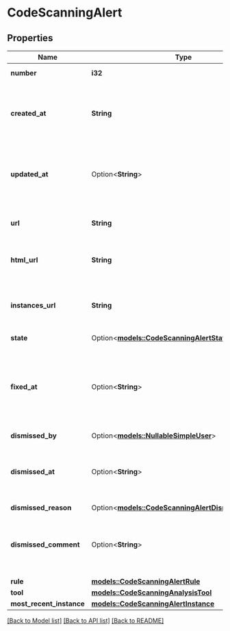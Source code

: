 # CodeScanningAlert

## Properties

Name | Type | Description | Notes
------------ | ------------- | ------------- | -------------
**number** | **i32** | The security alert number. | [readonly]
**created_at** | **String** | The time that the alert was created in ISO 8601 format: `YYYY-MM-DDTHH:MM:SSZ`. | [readonly]
**updated_at** | Option<**String**> | The time that the alert was last updated in ISO 8601 format: `YYYY-MM-DDTHH:MM:SSZ`. | [optional][readonly]
**url** | **String** | The REST API URL of the alert resource. | [readonly]
**html_url** | **String** | The GitHub URL of the alert resource. | [readonly]
**instances_url** | **String** | The REST API URL for fetching the list of instances for an alert. | [readonly]
**state** | Option<[**models::CodeScanningAlertState**](code-scanning-alert-state.md)> |  | 
**fixed_at** | Option<**String**> | The time that the alert was no longer detected and was considered fixed in ISO 8601 format: `YYYY-MM-DDTHH:MM:SSZ`. | [optional][readonly]
**dismissed_by** | Option<[**models::NullableSimpleUser**](nullable-simple-user.md)> |  | 
**dismissed_at** | Option<**String**> | The time that the alert was dismissed in ISO 8601 format: `YYYY-MM-DDTHH:MM:SSZ`. | [readonly]
**dismissed_reason** | Option<[**models::CodeScanningAlertDismissedReason**](code-scanning-alert-dismissed-reason.md)> |  | 
**dismissed_comment** | Option<**String**> | The dismissal comment associated with the dismissal of the alert. | [optional]
**rule** | [**models::CodeScanningAlertRule**](code-scanning-alert-rule.md) |  | 
**tool** | [**models::CodeScanningAnalysisTool**](code-scanning-analysis-tool.md) |  | 
**most_recent_instance** | [**models::CodeScanningAlertInstance**](code-scanning-alert-instance.md) |  | 

[[Back to Model list]](../README.md#documentation-for-models) [[Back to API list]](../README.md#documentation-for-api-endpoints) [[Back to README]](../README.md)


